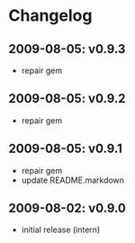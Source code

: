 # Changelog

## 2009-08-05: v0.9.3
 * repair gem
## 2009-08-05: v0.9.2
 * repair gem 
## 2009-08-05: v0.9.1
 * repair gem 
 * update README.markdown
## 2009-08-02: v0.9.0
 * initial release (intern)
